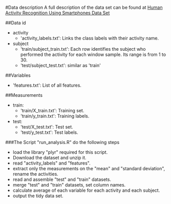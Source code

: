 #Data description
A full description of the data set can be found at [
Human Activity Recognition Using Smartphones Data Set ](http://archive.ics.uci.edu/ml/datasets/Human+Activity+Recognition+Using+Smartphones)

##Data id
 * activity 
	- 'activity_labels.txt': Links the class labels with their activity name.
 * subject  
	- 'train/subject_train.txt': Each row identifies the subject who performed the activity for each window sample. Its range is from 1 to 30.
	- 'test/subject_test.txt': similar as 'train'

##Variables
 - 'features.txt': List of all features.
 
##Measurements
 * train:
	- 'train/X_train.txt': Training set.
	- 'train/y_train.txt': Training labels.
 * test:
	- 'test/X_test.txt': Test set.
	- 'test/y_test.txt': Test labels.

###The Script "run_analysis.R" do the following steps
* load the library "plyr" required for this script.
* Download the dataset and unzip it.
* read "activity_labels" and "features".
* extract only the measurements on the "mean" and "standard deviation", rename the activities.
* read and assemble "test" and "train" datasets.
* merge "test" and "train" datasets, set column names.
* calculate average of each variable for each activity and each subject.
* output the tidy data set.
	


	